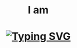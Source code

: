 <h1 align="center">I am</h1>
<h1 align="center"><a href="https://git.io/typing-svg"><img src="https://readme-typing-svg.herokuapp.com?font=Silkscreen&size=35&duration=4000&pause=1000&color=000000&lines=Geremsa+Narzary." alt="Typing SVG" /></a></h1>

<!--
**BoneNzy/BoneNzy** is a ✨ _special_ ✨ repository because its `README.md` (this file) appears on your GitHub profile.

Here are some ideas to get you started:

- 🔭 I’m currently working on ...
- 🌱 I’m currently learning ...
- 👯 I’m looking to collaborate on ...
- 🤔 I’m looking for help with ...
- 💬 Ask me about ...
- 📫 How to reach me: ...
- 😄 Pronouns: ...
- ⚡ Fun fact: ...
-->
